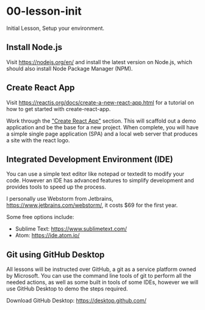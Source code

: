 # 00-lesson-init
Initial Lesson, Setup your environment.


## Install Node.js
Visit https://nodejs.org/en/ and install the latest version on Node.js, which should also install Node Package Manager (NPM).

## Create React App
Visit https://reactjs.org/docs/create-a-new-react-app.html for a tutorial on how to get started with create-react-app.

Work through the ["Create React App"](https://reactjs.org/docs/create-a-new-react-app.html#create-react-app) section. This will scaffold out a demo application and be the base for a new project. When complete, you will have a simple single page application (SPA) and a local web server that produces a site with the react logo.


## Integrated Development Environment (IDE)
You can use a simple text editor like notepad or textedit to modify your code. However an IDE has advanced features to simplify development and provides tools to speed up the process.

I personally use Webstorm from Jetbrains, https://www.jetbrains.com/webstorm/, it costs $69 for the first year.

Some free options include:

- Sublime Text: https://www.sublimetext.com/
- Atom: https://ide.atom.io/

## Git using GitHub Desktop
All lessons will be instructed over GitHub, a git as a service platform owned by Microsoft. You can use the command line tools of git to perform all the needed actions, as well as some built in tools of some IDEs, however we will use GitHub Desktop to demo the steps required. 

Download GitHub Desktop: https://desktop.github.com/

